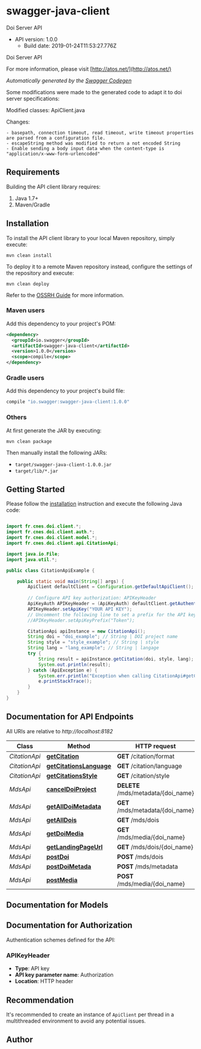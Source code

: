 # swagger-java-client

Doi Server API
- API version: 1.0.0
  - Build date: 2019-01-24T11:53:27.776Z

Doi Server API

  For more information, please visit [http://atos.net/](http://atos.net/)

*Automatically generated by the [Swagger Codegen](https://github.com/swagger-api/swagger-codegen)*

Some modifications were made to the generated code to adapt it to doi server specifications:

  Modified classes: ApiClient.java

  Changes: 

    - basepath, connection timeout, read timeout, write timeout properties are parsed from a configuration file.
    - escapeString method was modified to return a not encoded String
    - Enable sending a body input data when the content-type is "application/x-www-form-urlencoded"   

## Requirements

Building the API client library requires:
1. Java 1.7+
2. Maven/Gradle

## Installation

To install the API client library to your local Maven repository, simply execute:

```shell
mvn clean install
```

To deploy it to a remote Maven repository instead, configure the settings of the repository and execute:

```shell
mvn clean deploy
```

Refer to the [OSSRH Guide](http://central.sonatype.org/pages/ossrh-guide.html) for more information.

### Maven users

Add this dependency to your project's POM:

```xml
<dependency>
  <groupId>io.swagger</groupId>
  <artifactId>swagger-java-client</artifactId>
  <version>1.0.0</version>
  <scope>compile</scope>
</dependency>
```

### Gradle users

Add this dependency to your project's build file:

```groovy
compile "io.swagger:swagger-java-client:1.0.0"
```

### Others

At first generate the JAR by executing:

```shell
mvn clean package
```

Then manually install the following JARs:

* `target/swagger-java-client-1.0.0.jar`
* `target/lib/*.jar`

## Getting Started

Please follow the [installation](#installation) instruction and execute the following Java code:

```java

import fr.cnes.doi.client.*;
import fr.cnes.doi.client.auth.*;
import fr.cnes.doi.client.model.*;
import fr.cnes.doi.client.api.CitationApi;

import java.io.File;
import java.util.*;

public class CitationApiExample {

    public static void main(String[] args) {
        ApiClient defaultClient = Configuration.getDefaultApiClient();
        
        // Configure API key authorization: APIKeyHeader
        ApiKeyAuth APIKeyHeader = (ApiKeyAuth) defaultClient.getAuthentication("APIKeyHeader");
        APIKeyHeader.setApiKey("YOUR API KEY");
        // Uncomment the following line to set a prefix for the API key, e.g. "Token" (defaults to null)
        //APIKeyHeader.setApiKeyPrefix("Token");

        CitationApi apiInstance = new CitationApi();
        String doi = "doi_example"; // String | DOI project name
        String style = "style_example"; // String | style
        String lang = "lang_example"; // String | langage
        try {
            String result = apiInstance.getCitation(doi, style, lang);
            System.out.println(result);
        } catch (ApiException e) {
            System.err.println("Exception when calling CitationApi#getCitation");
            e.printStackTrace();
        }
    }
}

```

## Documentation for API Endpoints

All URIs are relative to *http://localhost:8182*

Class | Method | HTTP request | Description
------------ | ------------- | ------------- | -------------
*CitationApi* | [**getCitation**](docs/CitationApi.md#getCitation) | **GET** /citation/format | 
*CitationApi* | [**getCitationsLanguage**](docs/CitationApi.md#getCitationsLanguage) | **GET** /citation/language | 
*CitationApi* | [**getCitationsStyle**](docs/CitationApi.md#getCitationsStyle) | **GET** /citation/style | 
*MdsApi* | [**cancelDoiProject**](docs/MdsApi.md#cancelDoiProject) | **DELETE** /mds/metadata/{doi_name} | 
*MdsApi* | [**getAllDoiMetadata**](docs/MdsApi.md#getAllDoiMetadata) | **GET** /mds/metadata/{doi_name} | 
*MdsApi* | [**getAllDois**](docs/MdsApi.md#getAllDois) | **GET** /mds/dois | 
*MdsApi* | [**getDoiMedia**](docs/MdsApi.md#getDoiMedia) | **GET** /mds/media/{doi_name} | 
*MdsApi* | [**getLandingPageUrl**](docs/MdsApi.md#getLandingPageUrl) | **GET** /mds/dois/{doi_name} | 
*MdsApi* | [**postDoi**](docs/MdsApi.md#postDoi) | **POST** /mds/dois | 
*MdsApi* | [**postDoiMetada**](docs/MdsApi.md#postDoiMetada) | **POST** /mds/metadata | 
*MdsApi* | [**postMedia**](docs/MdsApi.md#postMedia) | **POST** /mds/media/{doi_name} | 


## Documentation for Models



## Documentation for Authorization

Authentication schemes defined for the API:
### APIKeyHeader

- **Type**: API key
- **API key parameter name**: Authorization
- **Location**: HTTP header


## Recommendation

It's recommended to create an instance of `ApiClient` per thread in a multithreaded environment to avoid any potential issues.

## Author



